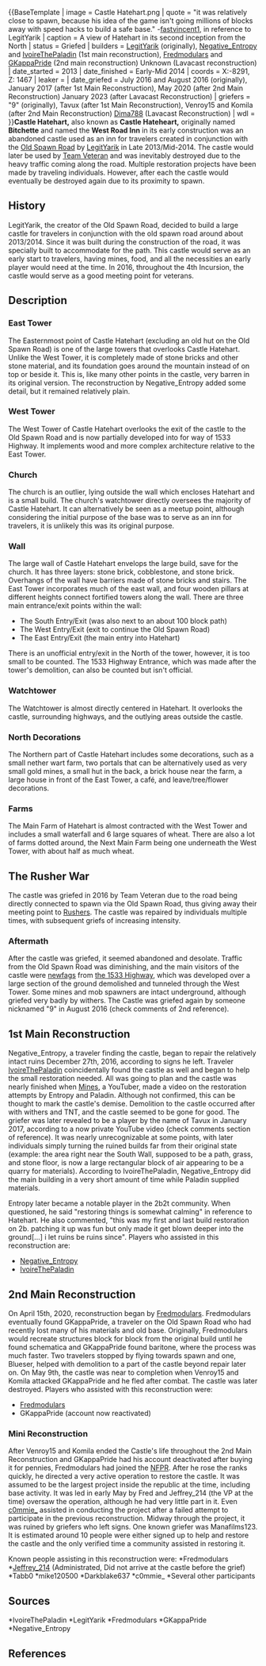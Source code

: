 {{BaseTemplate
| image = Castle Hatehart.png
| quote = "it was relatively close to spawn, because his idea of the game isn't going millions of blocks away with speed hacks to build a safe base."
-[fastvincent1](https://2b2t.miraheze.org/wiki/fastvincent1), in reference to LegitYarik
| caption = A view of Hatehart in its second inception from the North
| status = Griefed
| builders = [LegitYarik](https://2b2t.miraheze.org/wiki/LegitYarik) (originally), [Negative_Entropy](https://2b2t.miraheze.org/wiki/Negative_Entropy) and [IvoireThePaladin](https://2b2t.miraheze.org/wiki/IvoireThePaladin) (1st main reconstruction), [Fredmodulars](https://2b2t.miraheze.org/wiki/Fredmodulars) and [GKappaPride](https://2b2t.miraheze.org/wiki/GKappaPride) (2nd main reconstruction) Unknown (Lavacast reconstruction)
| date_started = 2013
| date_finished = Early-Mid 2014
| coords = X:-8291, Z: 1467
| leaker =
| date_griefed = July 2016 and August 2016 (originally), January 2017 (after 1st Main Reconstruction), May 2020 (after 2nd Main Reconstruction) January 2023 (after Lavacast Reconstruction)
| griefers = "9" (originally), Tavux (after 1st Main Reconstruction), Venroy15 and Komila (after 2nd Main Reconstruction) [Dima788](https://2b2t.miraheze.org/wiki/Dima788) (Lavacast Reconstruction)
| wdl =
}}**Castle Hatehart,** also known as **Castle Hateheart,** originally named **Bitchette** and named the **West Road Inn** in its early construction was an abandoned castle used as an inn for travelers created in conjunction with the [Old Spawn Road](https://2b2t.miraheze.org/wiki/Old_Spawn_Road) by [LegitYarik](https://2b2t.miraheze.org/wiki/LegitYarik) in Late 2013/Mid-2014. The castle would later be used by [Team Veteran](https://2b2t.miraheze.org/wiki/Team_Veteran) and was inevitably destroyed due to the heavy traffic coming along the road. Multiple restoration projects have been made by traveling individuals. However, after each the castle would eventually be destroyed again due to its proximity to spawn.

## History
LegitYarik, the creator of the Old Spawn Road, decided to build a large castle for travelers in conjunction with the old spawn road around about 2013/2014. Since it was built during the construction of the road, it was specially built to accommodate for the path.  This castle would serve as an early start to travelers, having mines, food, and all the necessities an early player would need at the time. In 2016, throughout the 4th Incursion, the castle would serve as a good meeting point for veterans.
## Description
### East Tower
The Easternmost point of Castle Hatehart (excluding an old hut on the Old Spawn Road) is one of the large towers that overlooks Castle Hatehart. Unlike the West Tower, it is completely made of stone bricks and other stone material, and its foundation goes around the mountain instead of on top or beside it. This is, like many other points in the castle, very barren in its original version. The reconstruction by Negative_Entropy added some detail, but it remained relatively plain.
### West Tower
The West Tower of Castle Hatehart overlooks the exit of the castle to the Old Spawn Road and is now partially developed into for way of 1533 Highway. It implements wood and more complex architecture relative to the East Tower.
### Church
The church is an outlier, lying outside the wall which encloses Hatehart and is a small build. The church's watchtower directly oversees the majority of Castle Hatehart. It can alternatively be seen as a meetup point, although considering the initial purpose of the base was to serve as an inn for travelers, it is unlikely this was its original purpose.

### Wall
The large wall of Castle Hatehart envelops the large build, save for the church. It has three layers: stone brick, cobblestone, and stone brick. Overhangs of the wall have barriers made of stone bricks and stairs. The East Tower incorporates much of the east wall, and four wooden pillars at different heights connect fortified towers along the wall. There are three main entrance/exit points within the wall:

* The South Entry/Exit (was also next to an about 100 block path)
* The West Entry/Exit (exit to continue the Old Spawn Road)
* The East Entry/Exit (the main entry into Hatehart)

There is an unofficial entry/exit in the North of the tower, however, it is too small to be counted. The 1533 Highway Entrance, which was made after the tower's demolition, can also be counted but isn't official.
### Watchtower
The Watchtower is almost directly centered in Hatehart. It overlooks the castle, surrounding highways, and the outlying areas outside the castle.
### North Decorations
The Northern part of Castle Hatehart includes some decorations, such as a small nether wart farm, two portals that can be alternatively used as very small gold mines, a small hut in the back, a brick house near the farm, a large house in front of the East Tower, a café, and leave/tree/flower decorations.
### Farms
The Main Farm of Hatehart is almost contracted with the West Tower and includes a small waterfall and 6 large squares of wheat. There are also a lot of farms dotted around, the Next Main Farm being one underneath the West Tower, with about half as much wheat.
## The Rusher War
The castle was griefed in 2016 by Team Veteran due to the road being directly connected to spawn via the Old Spawn Road, thus giving away their meeting point to [Rushers](https://2b2t.miraheze.org/wiki/Team_Rusher). The castle was repaired by individuals multiple times, with subsequent griefs of increasing intensity.
### Aftermath
After the castle was griefed, it seemed abandoned and desolate. Traffic from the Old Spawn Road was diminishing, and the main visitors of the castle were [newfags](https://2b2t.miraheze.org/wiki/newfaggots) from [the 1533 Highway](https://2b2t.miraheze.org/wiki/1533_Highway), which was developed over a large section of the ground demolished and tunneled through the West Tower. Some mines and mob spawners are intact underground, although griefed very badly by withers. The Castle was griefed again by someone nicknamed "9" in August 2016 (check comments of 2nd reference).

## 1st Main Reconstruction
Negative_Entropy, a traveler finding the castle, began to repair the relatively intact ruins December 27th, 2016, according to signs he left. Traveler [IvoireThePaladin](https://2b2t.miraheze.org/wiki/IvoireThePaladin) coincidentally found the castle as well and began to help the small restoration needed. All was going to plan and the castle was nearly finished when [Mines](https://2b2t.miraheze.org/wiki/Mines), a YouTuber, made a video on the restoration attempts by Entropy and Paladin. Although not confirmed, this can be thought to mark the castle's demise. Demolition to the castle occurred after with withers and TNT, and the castle seemed to be gone for good. The griefer was later revealed to be a player by the name of Tavux in January 2017, according to a now private YouTube video (check comments section of reference). It was nearly unrecognizable at some points, with later individuals simply turning the ruined builds far from their original state (example: the area right near the South Wall, supposed to be a path, grass, and stone floor, is now a large rectangular block of air appearing to be a quarry for materials). According to IvoireThePaladin, Negative_Entropy did the main building in a very short amount of time while Paladin supplied materials.

Entropy later became a notable player in the 2b2t community. When questioned, he said "restoring things is somewhat calming" in reference to Hatehart. He also commented, "this was my first and last build restoration on 2b. patching it up was fun  but only made it get blown deeper into the ground[...] i let ruins be ruins since".
Players who assisted in this reconstruction are:

* [Negative_Entropy](https://2b2t.miraheze.org/wiki/Negative_Entropy)
* [IvoireThePaladin](https://2b2t.miraheze.org/wiki/IvoireThePaladin)

## 2nd Main Reconstruction
On April 15th, 2020, reconstruction began by [Fredmodulars](https://2b2t.miraheze.org/wiki/Fredmodulars). Fredmodulars eventually found GKappaPride, a traveler on the Old Spawn Road who had recently lost many of his materials and old base. Originally, Fredmodulars would recreate structures block for block from the original build until he found schematica and GKappaPride found baritone, where the process was much faster. Two travelers stopped by flying towards spawn and one, Blueser, helped with demolition to a part of the castle beyond repair later on. On May 9th, the castle was near to completion when Venroy15 and Komila attacked GKappaPride and he fled after combat. The castle was later destroyed.
Players who assisted with this reconstruction were:
* [Fredmodulars](https://2b2t.miraheze.org/wiki/Fredmodulars)
* GKappaPride (account now reactivated)
### Mini Reconstruction
After Venroy15 and Komila ended the Castle's life throughout the 2nd Main Reconstruction and GKappaPride had his account deactivated after buying it for pennies, Fredmodulars had joined the [NFPR](https://2b2t.miraheze.org/wiki/NFPR). After he rose the ranks quickly, he directed a very active operation to restore the castle. It was assumed to be the largest project inside the republic at the time, including base activity. It was led in early May by Fred and Jeffrey_214 (the VP at the time) oversaw the operation, although he had very little part in it. Even [c0mmie_](https://2b2t.miraheze.org/wiki/c0mmie_) assisted in conducting the project after a failed attempt to participate in the previous reconstruction. Midway through the project, it was ruined by griefers who left signs. One known griefer was Manafilms123. It is estimated around 10 people were either signed up to help and restore the castle and the only verified time a community assisted in restoring it.

Known people assisting in this reconstruction were:
*Fredmodulars
*[Jeffrey_214](https://2b2t.miraheze.org/wiki/Jeffrey_214) (Administrated, Did not arrive at the castle before the grief)
*Tabb0
*mike120500
*Darkblake637
*c0mmie_
*Several other participants
## Sources
*IvoireThePaladin
*LegitYarik
*Fredmodulars
*GKappaPride
*Negative_Entropy

## References